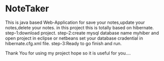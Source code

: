 # NoteTaker
This is java based Web-Application for save your notes,update your notes,delete your notes.
in this project this is totally based on hibernate.
step-1:download project.
step-2:create mysql database name myhiber and open project in eclipse or netbeans set your database cradential in hibernate.cfg.xml file.
step-3:Ready to go finish and run.

Thank You for using my project hope so it is useful for you....
